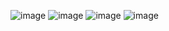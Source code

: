 ![image](https://github.com/user-attachments/assets/28ebd4d3-d437-476f-b498-ea0c803861e8)
![image](https://github.com/user-attachments/assets/13a10bd9-2fbf-4263-9bc0-25e5fe297f81)
![image](https://github.com/user-attachments/assets/9a21c768-7e17-4cbf-a854-5a851dfc28a7)
![image](https://github.com/user-attachments/assets/3a9202fd-24c2-4b93-9d24-649c5da4a5e2)

